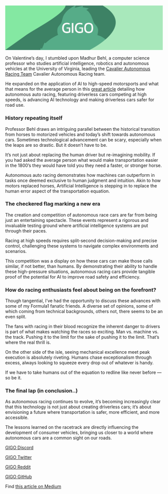 ![HH](https://raw.githubusercontent.com/Gage-Technologies/blogs-gigo.dev/master/images/GIGO_newsletter_banner.png)

On Valentine’s day, I stumbled upon Madhur Behl, a computer science professor who studies artificial intelligence, robotics and autonomous vehicles at the University of Virginia, leading the [Cavalier Autonomous Racing Team](https://autonomousracing.dev) Cavalier Autonomous Racing team.

He expanded on the application of AI to high-speed motorsports and what that means for the average person in this [great article](https://techxplore.com/news/2024-02-ai-autonomous-auto-safer-driverless.html) detailing how autonomous auto racing, featuring driverless cars competing at high speeds, is advancing AI technology and making driverless cars safer for road use.

### History repeating itself

Professor Behl draws an intriguing parallel between the historical transition from horses to motorized vehicles and today’s shift towards autonomous cars. Sometimes technological advancement can be scary, especially when the leaps are so drastic. But it doesn’t have to be.

It’s not just about replacing the human driver but re-imagining mobility. If you had asked the average person what would make transportation easier in the 1800’s they would have told you they need a faster, or stronger horse.

Autonomous auto racing demonstrates how machines can outperform in tasks once deemed exclusive to human judgment and intuition. Akin to how motors replaced horses, Artificial Intelligence is stepping in to replace the human error aspect of the transportation equation.

### The checkered flag marking a new era

The creation and competition of autonomous race cars are far from being just an entertaining spectacle. These events represent a rigorous and invaluable testing ground where artificial intelligence systems are put through their paces.

Racing at high speeds requires split-second decision-making and precise control, challenging these systems to navigate complex environments and scenarios.

This competition was a display on how these cars can make those calls similar, if not better, than humans. By demonstrating their ability to handle these high-pressure situations, autonomous racing cars provide tangible proof of the potential for AI to improve road safety and efficiency.

### How do racing enthusiasts feel about being on the forefront?

Though tangential, I’ve had the opportunity to discuss these advances with some of my Formula1 fanatic friends. A diverse set of opinions, some of which coming from technical backgrounds, others not, there seems to be an even split.

The fans with racing in their blood recognize the inherent danger to drivers is part of what makes watching the races so exciting. Man vs. machine vs. the track. Pushing it to the limit for the sake of pushing it to the limit. That’s where the real thrill is.

On the other side of the isle, seeing mechanical excellence meet peak execution is absolutely riveting. Humans chase exceptionalism through excess, always looking to squeeze every drop out of whatever is handy.

If we have to take humans out of the equation to redline like never before — so be it.

### The final lap (in conclusion..)

As autonomous racing continues to evolve, it’s becoming increasingly clear that this technology is not just about creating driverless cars; it’s about envisioning a future where transportation is safer, more efficient, and more accessible.

The lessons learned on the racetrack are directly influencing the development of consumer vehicles, bringing us closer to a world where autonomous cars are a common sight on our roads.

[GIGO Discord](https://discord.gg/learnprogramming)

[GIGO Twitter](https://twitter.com/gigo_dev)

[GIGO Reddit](https://www.reddit.com/r/gigodev/)

[GIGO GitHub](https://github.com/Gage-Technologies/gigo.dev)

Find [this article on Medium](https://medium.com/@gigo_dev/tech-trends-newsletter-012-fb2d0c03fa45)
